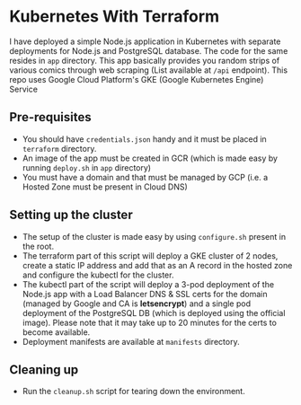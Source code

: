 # Kubernetes With Terraform

I have deployed a simple Node.js application in Kubernetes with separate deployments for Node.js and PostgreSQL database. The code for the same resides in `app` directory. This app basically provides you random strips of various comics through web scraping (List available at `/api` endpoint). This repo uses Google Cloud Platform's GKE (Google Kubernetes Engine) Service

## Pre-requisites

* You should have `credentials.json` handy and it must be placed in `terraform` directory.
* An image of the app must be created in GCR (which is made easy by running `deploy.sh` in `app` directory)
* You must have a domain and that must be managed by GCP (i.e. a Hosted Zone must be present in Cloud DNS)

## Setting up the cluster

* The setup of the cluster is made easy by using `configure.sh` present in the root.
* The terraform part of this script will deploy a GKE cluster of 2 nodes, create a static IP address and add that as an A record in the hosted zone and configure the kubectl for the cluster.
* The kubectl part of the script will deploy a 3-pod deployment of the Node.js app with a Load Balancer DNS & SSL certs for the domain (managed by Google and CA is **letsencrypt**) and a single pod deployment of the PostgreSQL DB (which is deployed using the official image). Please note that it may take up to 20 minutes for the certs to become available.
* Deployment manifests are available at `manifests` directory.

## Cleaning up

* Run the `cleanup.sh` script for tearing down the environment.
